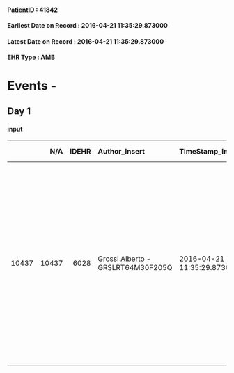 
#### PatientID : 41842
#### Earliest Date on Record : 2016-04-21 11:35:29.873000
#### Latest Date on Record : 2016-04-21 11:35:29.873000
#### EHR Type : AMB

# Events - 

## Day 1

#### input
|       |    N/A |   IDEHR | Author_Insert                     | TimeStamp_Insert           | EHRType   |   PatientID |   IDDigitalSignDocument | persone_vicine   |   Unnamed: 0_x.1 |   IDANAMNESI_SOCIALE | Patient   | FamigliaAltro   | Paziente_T   | FamigliaAltro_T   |   Non_Rilevabile_x.1 | Note_Non_Rilevabile_x.1   | opt_Problemi   | Note_I                                                                                                                                                                                                                                   | chk_contr_sintomi   | opt_paziente_a   | opt_famiglia_a   | opt_adeguatezza   | opt_paziente_solo   | ds_note_con                            | opt_presente_assente   | Presenza_minori   | Caregiver_principale   | opt_capacita   | ds_familiari_coinv       | opt_risorse_ec   | ds_note_prio                                                                              | opt_paziente_ad   | opt_caregiver_ad   | Needs     | Domestic partnership   | Fragility                    |
|------:|-------:|--------:|:----------------------------------|:---------------------------|:----------|------------:|------------------------:|:-----------------|-----------------:|---------------------:|:----------|:----------------|:-------------|:------------------|---------------------:|:--------------------------|:---------------|:-----------------------------------------------------------------------------------------------------------------------------------------------------------------------------------------------------------------------------------------|:--------------------|:-----------------|:-----------------|:------------------|:--------------------|:---------------------------------------|:-----------------------|:------------------|:-----------------------|:---------------|:-------------------------|:-----------------|:------------------------------------------------------------------------------------------|:------------------|:-------------------|:----------|:-----------------------|:-----------------------------|
| 10437 |  10437 |    6028 | Grossi Alberto - GRSLRT64M30F205Q | 2016-04-21 11:35:29.873000 | AMB       |       41842 |                  342128 | N/A              |             3090 |                 1995 | No#0      | Si#1            | No#0         | Si#1              |                    0 | NR                        | No#0           | Il paziente √® stato ricoverato presso la riabilitazione cardiologica del Don Gnocchi dopo un IMA. Durante la degenza ha fatto un'eco di controllo ed √® stata fatta diagnosi di K pancreas in fase molto avanzata meritevole solo di CP | controllo sintomi#0 | Indefinite#2     | Congruenti#1     | Da valutare#2     | No#0                | Moglie Carolina (ipertesa e diabetica) | Presente#1             | No#0              | daughter Paola         | Adeguato#0     | altri due figli e moglie | Adeguate#1       | Il paziente viene descritto come in rapidissimo peggioramento, gi√† PS 4 molto rallentato | Totale#2          | Totale#2           | Clinici#0 | Coniuge/Convivente#0   | sovraccarico assistenziale#4 |


